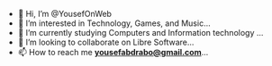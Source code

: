 - 👋 Hi, I’m @YousefOnWeb
- 👀 I’m interested in Technology, Games, and Music...
- 🌱 I’m currently studying Computers and Information technology ...
- 💞️ I’m looking to collaborate on Libre Software...
- 📫 How to reach me **yousefabdrabo@gmail.com**...

<!---
yusufabdrabbo/yusufabdrabbo is a ✨ special ✨ repository because its `README.md` (this file) appears on your GitHub profile.
You can click the Preview link to take a look at your changes.
--->
